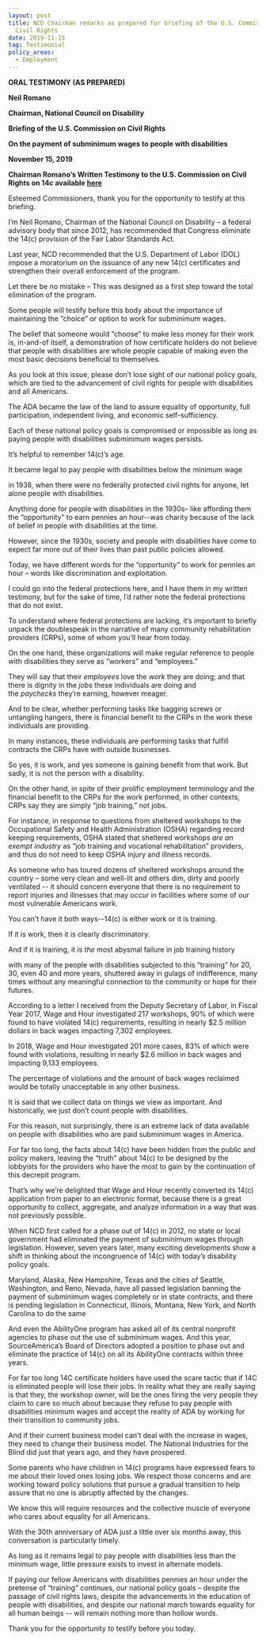 ```yaml
---
layout: post
title: NCD Chairman remarks as prepared for briefing of the U.S. Commission on
  Civil Rights
date: 2019-11-15
tag: Testimonial
policy_areas:
  - Employment
---
```

**ORAL TESTIMONY (AS PREPARED)**

**Neil Romano**

**Chairman, National Council on Disability**

**Briefing of the U.S. Commission on Civil Rights**

**On the payment of subminimum wages to people with disabilities**

**November 15, 2019**

**Chairman Romano’s Written Testimony to the U.S. Commission on Civil Rights on 14c available [here](https://ncd.gov/sites/default/files/Documents/National%20Council%20on%20Disability%20Testimony%20to%20USCCR%2019-1115%20FINAL.docx)**

Esteemed Commissioners, thank you for the opportunity to testify at this briefing.

I’m Neil Romano, Chairman of the National Council on Disability – a federal advisory body that since 2012, has recommended that Congress eliminate the 14(c) provision of the Fair Labor Standards Act.

Last year, NCD recommended that the U.S. Department of Labor (DOL) impose a moratorium on the issuance of any new 14(c) certificates and strengthen their overall enforcement of the program.

Let there be no mistake – This was designed as a first step toward the total elimination of the program.

Some people will testify before this body about the importance of maintaining the “choice” or option to work for subminimum wages.

The belief that someone would “choose” to make less money for their work is, in-and-of itself, a demonstration of how certificate holders do not believe that people with disabilities are whole people capable of making even the most basic decisions beneficial to themselves.

As you look at this issue, please don’t lose sight of our national policy goals, which are tied to the advancement of civil rights for people with disabilities and all Americans.

The ADA became the law of the land to assure equality of opportunity, full participation, independent living, and economic self-sufficiency.

Each of these national policy goals is compromised or impossible as long as paying people with disabilities subminimum wages persists.

It’s helpful to remember 14(c)’s age.

It became legal to pay people with disabilities below the minimum wage

in 1938, when there were no federally protected civil rights for anyone, let alone people with disabilities.

Anything done for people with disabilities in the 1930s– like affording them the “opportunity” to earn pennies an hour--was charity because of the lack of belief in people with disabilities at the time.

However, since the 1930s, society and people with disabilities have come to expect far more out of their lives than past public policies allowed.

Today, we have different words for the “opportunity” to work for pennies an hour – words like discrimination and exploitation.

I could go into the federal protections here, and I have them in my written testimony, but for the sake of time, I’d rather note the federal protections that do not exist.

To understand where federal protections are lacking, it’s important to briefly unpack the doublespeak in the narrative of many community rehabilitation providers (CRPs), some of whom you’ll hear from today.

On the one hand, these organizations will make regular reference to people with disabilities they serve as “workers” and “employees.”

They will say that their *employees* love the *work* they are doing; and that there is dignity in the *jobs* these individuals are doing and the *paychecks* they’re earning, however meager.

And to be clear, whether performing tasks like bagging screws or untangling hangers, there is financial benefit to the CRPs in the work these individuals are providing.

In many instances, these individuals are performing tasks that fulfill contracts the CRPs have with outside businesses.

So yes, it is work, and yes someone is gaining benefit from that work. But sadly, it is not the person with a disability.

On the other hand, in spite of their prolific employment terminology and the financial benefit to the CRPs for the work performed, in other contexts, CRPs say they are simply “job training,” not jobs.

For instance, in response to questions from sheltered workshops to the Occupational Safety and Health Administration (OSHA) regarding record keeping requirements, OSHA stated that sheltered workshops *are an exempt industry* as “job training and vocational rehabilitation” providers, and thus do not need to keep OSHA injury and illness records.

As someone who has toured dozens of sheltered workshops around the country – some very clean and well-lit and others dim, dirty and poorly ventilated -- it should concern everyone that there is no requirement to report injuries and illnesses that may occur in facilities where some of our most vulnerable Americans work.

You can’t have it both ways--14(c) is either work or it is training.

If it is work, then it is clearly discriminatory.

And if it is training, it is *the* most abysmal failure in job training history

with many of the people with disabilities subjected to this “training” for 20, 30, even 40 and more years, shuttered away in gulags of indifference, many times without any meaningful connection to the community or hope for their futures.

According to a letter I received from the Deputy Secretary of Labor, in Fiscal Year 2017, Wage and Hour investigated 217 workshops, 90% of which were found to have violated 14(c) requirements, resulting in nearly $2.5 million dollars in back wages impacting 7,302 employees.

In 2018, Wage and Hour investigated 201 more cases, 83% of which were found with violations, resulting in nearly $2.6 million in back wages and impacting 9,133 employees.

The percentage of violations and the amount of back wages reclaimed would be totally unacceptable in any other business.

It is said that we collect data on things we view as important. And historically, we just don’t count people with disabilities.

For this reason, not surprisingly, there is an extreme lack of data available on people with disabilities who are paid subminimum wages in America.

For far too long, the facts about 14(c) have been hidden from the public and policy makers, leaving the “truth” about 14(c) to be designed by the lobbyists for the providers who have the most to gain by the continuation of this decrepit program.

That’s why we’re delighted that Wage and Hour recently converted its 14(c) application from paper to an electronic format, because there is a great opportunity to collect, aggregate, and analyze information in a way that was not previously possible.

When NCD first called for a phase out of 14(c) in 2012, no state or local government had eliminated the payment of subminimum wages through legislation. However, seven years later, many exciting developments show a shift in thinking about the incongruence of 14(c) with today’s disability policy goals.

Maryland, Alaska, New Hampshire, Texas and the cities of Seattle, Washington, and Reno, Nevada, have all passed legislation banning the payment of subminimum wages completely or in state contracts, and there is pending legislation in Connecticut, Illinois, Montana, New York, and North Carolina to do the same

And even the AbilityOne program has asked all of its central nonprofit agencies to phase out the use of subminimum wages. And this year, SourceAmerica’s Board of Directors adopted a position to phase out and eliminate the practice of 14(c) on all its AbilityOne contracts within three years.

For far too long 14C certificate holders have used the scare tactic that if 14C is eliminated people will lose their jobs. In reality what they are really saying is that they, the workshop owner, will be the ones firing the very people they claim to care so much about because they refuse to pay people with disabilities minimum wages and accept the reality of ADA by working for their transition to community jobs.

And if their current business model can’t deal with the increase in wages, they need to change their business model. The National Industries for the Blind did just that years ago, and they have prospered.

Some parents who have children in 14(c) programs have expressed fears to me about their loved ones losing jobs. We respect those concerns and are working toward policy solutions that pursue a gradual transition to help assure that no one is abruptly affected by the changes.

We know this will require resources and the collective muscle of everyone who cares about equality for all Americans.

With the 30th anniversary of ADA just a little over six months away, this conversation is particularly timely.

As long as it remains legal to pay people with disabilities less than the minimum wage, little pressure exists to invest in alternate models.

If paying our fellow Americans with disabilities pennies an hour under the pretense of “training” continues, our national policy goals – despite the passage of civil rights laws, despite the advancements in the education of people with disabilities, and despite our national march towards equality for all human beings -- will remain nothing more than hollow words.

Thank you for the opportunity to testify before you today.
